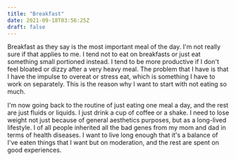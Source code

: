 ```yaml
---
title: "Breakfast"
date: 2021-09-18T03:56:25Z
draft: false
---
```


Breakfast as they say is the most important meal of the day. I'm not really sure if that applies to me. I tend not to eat on breakfasts or just eat something small portioned instead. I tend to be more productive if I don't feel bloated or dizzy after a very heavy meal. The problem that I have is that I have the impulse to overeat or stress eat, which is something I have to work on separately. This is the reason why I want to start with not eating so much.

I'm now going back to the routine of just eating one meal a day, and the rest are just fluids or liquids. I just drink a cup of coffee or a shake. I need to lose weight not just because of general aesthetics purposes, but as a long-lived lifestyle. I of all people inherited all the bad genes from my mom and dad in terms of health diseases. I want to live long enough that it's a balance of I've eaten things that I want but on moderation, and the rest are spent on good experiences. 